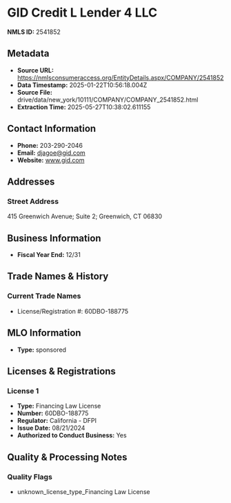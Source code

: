 # GID Credit L Lender 4 LLC

**NMLS ID:** 2541852

## Metadata
- **Source URL:** https://nmlsconsumeraccess.org/EntityDetails.aspx/COMPANY/2541852
- **Data Timestamp:** 2025-01-22T10:56:18.004Z
- **Source File:** drive/data/new_york/10111/COMPANY/COMPANY_2541852.html
- **Extraction Time:** 2025-05-27T10:38:02.611155

## Contact Information
- **Phone:** 203-290-2046
- **Email:** djagoe@gid.com
- **Website:** www.gid.com

## Addresses
### Street Address
415 Greenwich Avenue; Suite 2; Greenwich, CT 06830

## Business Information
- **Fiscal Year End:** 12/31

## Trade Names & History
### Current Trade Names
- License/Registration #: 60DBO-188775

## MLO Information
- **Type:** sponsored

## Licenses & Registrations

### License 1
- **Type:** Financing Law License
- **Number:** 60DBO-188775
- **Regulator:** California - DFPI
- **Issue Date:** 08/21/2024
- **Authorized to Conduct Business:** Yes

## Quality & Processing Notes
### Quality Flags
- unknown_license_type_Financing Law License
